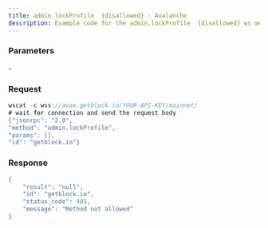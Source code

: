 ```yaml
---
title: admin.lockProfile  {disallowed} - Avalanche
description: Example code for the admin.lockProfile  {disallowed} ws method. Сomplete guide on how to use admin.lockProfile  {disallowed} ws in GetBlock.io Web3 documentation.
---
```


### Parameters


\-

### Request

``` java
wscat -c wss://avax.getblock.io/YOUR-API-KEY/mainnet/ 
# wait for connection and send the request body 
{"jsonrpc": "2.0",
"method": "admin.lockProfile",
"params": [],
"id": "getblock.io"}
```

###  Response

``` java
{
    "result": "null",
    "id": "getblock.io",
    "status_code": 405,
    "message": "Method not allowed"
}
```

